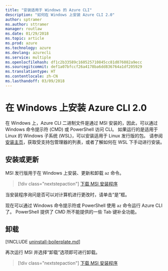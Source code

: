 ```yaml
---
title: "安装适用于 Windows 的 Azure CLI"
description: "如何在 Windows 上安装 Azure CLI 2.0"
author: sptramer
ms.author: sttramer
manager: routlaw
ms.date: 01/29/2018
ms.topic: article
ms.prod: azure
ms.technology: azure
ms.devlang: azurecli
ms.service: multiple
ms.openlocfilehash: df1c2b33589c160525710845cc81d076082a9ecc
ms.sourcegitcommit: def1a07bfccf26a4178ba6dd836764a1df205929
ms.translationtype: HT
ms.contentlocale: zh-CN
ms.lasthandoff: 03/09/2018
---
```

# <a name="install-azure-cli-20-on-windows"></a>在 Windows 上安装 Azure CLI 2.0

在 Windows 上，Azure CLI 二进制文件是通过 MSI 安装的，因此，可以通过 Windows 命令提示符 (CMD) 或 PowerShell 访问 CLI。
如果运行的是适用于 Linux 的 Windows 子系统 (WSL)，可以安装适用于 Linux 发行版的包。 请参阅[安装主页](install-azure-cli.md)，获取受支持包管理器的列表，或者了解如何在 WSL 下手动进行安装。

## <a name="install-or-update"></a>安装或更新

MSI 发行版用于在 Windows 上安装、更新和卸载 `az` 命令。

> [!div class="nextstepaction"]
> [下载 MSI 安装程序](https://aka.ms/installazurecliwindows)

当安装程序询问是否可以对计算机进行更改时，请单击“是”框。

现在可以通过 Windows 命令提示符或 PowerShell 使用 `az` 命令运行 Azure CLI 了。 PowerShell 提供了 CMD 所不能提供的一些 Tab 键补全功能。

## <a name="uninstall"></a>卸载

[!INCLUDE [uninstall-boilerplate.md](includes/uninstall-boilerplate.md)]

再次运行 MSI 并选择“卸载”选项即可进行卸载。

> [!div class="nextstepaction"]
> [下载 MSI 安装程序](https://aka.ms/installazurecliwindows)
